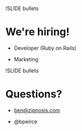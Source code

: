 !SLIDE bullets
# We're hiring! #

* Developer (Ruby on Rails)

* Marketing

!SLIDE bullets
# Questions? #

* ben@zipnosis.com

* @bpeirce
